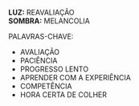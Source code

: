 **LUZ:** REAVALIAÇÃO  
**SOMBRA:** MELANCOLIA

PALAVRAS-CHAVE:
- AVALIAÇÃO
- PACIÊNCIA
- PROGRESSO LENTO
- APRENDER COM A EXPERIÊNCIA
- COMPETÊNCIA
- HORA CERTA DE COLHER